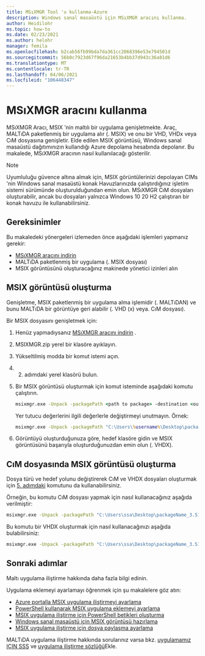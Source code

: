 ```yaml
---
title: MSıXMGR Tool 'u kullanma-Azure
description: Windows sanal masaüstü için MSıXMGR aracını kullanma.
author: Heidilohr
ms.topic: how-to
ms.date: 02/23/2021
ms.author: helohr
manager: femila
ms.openlocfilehash: b2cab56fb99bda7da361cc2068396e53e794501d
ms.sourcegitcommit: 56b0c7923d67f96da21653b4bb37d943c36a81d6
ms.translationtype: MT
ms.contentlocale: tr-TR
ms.lasthandoff: 04/06/2021
ms.locfileid: "106448347"
---
```

# <a name="using-the-msixmgr-tool"></a>MSıXMGR aracını kullanma

MSıXMGR Aracı, MSIX 'nin maltılı bir uygulama genişletmekte. Araç, MALTıDA paketlenmiş bir uygulama alır (. MSIX) ve onu bir VHD, VHDx veya CıM dosyasına genişletir. Elde edilen MSIX görüntüsü, Windows sanal masaüstü dağıtımınızın kullandığı Azure depolama hesabında depolanır. Bu makalede, MSıXMGR aracının nasıl kullanılacağı gösterilir.

>[!NOTE]
>Uyumluluğu güvence altına almak için, MSIX görüntülerinizi depolayan CIMs 'nin Windows sanal masaüstü konak Havuzlarınızda çalıştırdığınız işletim sistemi sürümünde oluşturulduğundan emin olun. MSıXMGR CıM dosyaları oluşturabilir, ancak bu dosyaları yalnızca Windows 10 20 H2 çalıştıran bir konak havuzu ile kullanabilirsiniz.

## <a name="requirements"></a>Gereksinimler

Bu makaledeki yönergeleri izlemeden önce aşağıdaki işlemleri yapmanız gerekir:

- [MSıXMGR aracını indirin](https://aka.ms/msixmgr)
- MALTıDA paketlenmiş bir uygulama (. MSIX dosyası)
- MSIX görüntüsünü oluşturacağınız makinede yönetici izinleri alın

## <a name="create-an-msix-image"></a>MSIX görüntüsü oluşturma

Genişletme, MSIX paketlenmiş bir uygulama alma işlemidir (. MALTıDAN) ve bunu MALTıDA bir görüntüye geri alabilir (. VHD (x) veya. CıM dosyası).

Bir MSIX dosyasını genişletmek için:

1. Henüz yapmadıysanız [MSıXMGR aracını indirin](https://aka.ms/msixmgr) .

2. MSIXMGR.zip yerel bir klasöre ayıklayın.

3. Yükseltilmiş modda bir komut istemi açın.

4. 2. adımdaki yerel klasörü bulun.

5. Bir MSIX görüntüsü oluşturmak için komut isteminde aşağıdaki komutu çalıştırın.

    ```cmd
    msixmgr.exe -Unpack -packagePath <path to package> -destination <output folder> [-applyacls] [-create] [-vhdSize <size in MB>] [-filetype <CIM | VHD | VHDX>] [-rootDirectory <rootDirectory>]
    ```

    Yer tutucu değerlerini ilgili değerlerle değiştirmeyi unutmayın. Örnek:

    ```cmd
    msixmgr.exe -Unpack -packagePath "C:\Users\%username%\Desktop\packageName_3.51.1.0_x64__81q6ced8g4aa0.msix" -destination "c:\temp\packageName.vhdx" -applyacls -create -vhdSize 200 -filetype "vhdx" -rootDirectory apps
    ```

6. Görüntüyü oluşturduğunuza göre, hedef klasöre gidin ve MSIX görüntüsünü başarıyla oluşturduğunuzdan emin olun (. VHDX).

## <a name="create-an-msix-image-in-a-cim-file"></a>CıM dosyasında MSIX görüntüsü oluşturma

Dosya türü ve hedef yolunu değiştirerek CıM ve VHDX dosyaları oluşturmak için [5. adımdaki](#create-an-msix-image) komutunu da kullanabilirsiniz.

Örneğin, bu komutu CıM dosyası yapmak için nasıl kullanacağınız aşağıda verilmiştir:

```cmd
msixmgr.exe -Unpack -packagePath "C:\Users\ssa\Desktop\packageName_3.51.1.0_x64__81q6ced8g4aa0.msix" -destination "c:\temp\packageName.cim" -applyacls -create -vhdSize 200 -filetype "cim" -rootDirectory apps
```

Bu komutu bir VHDX oluşturmak için nasıl kullanacağınızı aşağıda bulabilirsiniz:

```cmd
msixmgr.exe -Unpack -packagePath "C:\Users\ssa\Desktop\packageName_3.51.1.0_x64__81q6ced8g4aa0.msix" -destination "c:\temp\packageName.vhdx" -applyacls -create -vhdSize 200 -filetype "vhdx" -rootDirectory apps
```

## <a name="next-steps"></a>Sonraki adımlar

Maltı uygulama iliştirme hakkında daha fazla bilgi [](what-is-app-attach.md) edinin.

Uygulama eklemeyi ayarlamayı öğrenmek için şu makalelere göz atın:

- [Azure portalla MSIX uygulama iliştirmeyi ayarlama](app-attach-azure-portal.md)
- [PowerShell kullanarak MSIX uygulama eklemeyi ayarlama](app-attach-powershell.md)
- [MSIX uygulama iliştirme için PowerShell betikleri oluşturma](app-attach.md)
- [Windows sanal masaüstü için MSIX görüntüsü hazırlama](app-attach-image-prep.md)
- [MSIX uygulama iliştirme için dosya paylaşma ayarlama](app-attach-file-share.md)

MALTıDA uygulama iliştirme hakkında sorularınız varsa bkz. [uygulamamız IÇIN SSS](app-attach-faq.md) ve [uygulama iliştirme sözlüğü](app-attach-glossary.md)Ekle.
